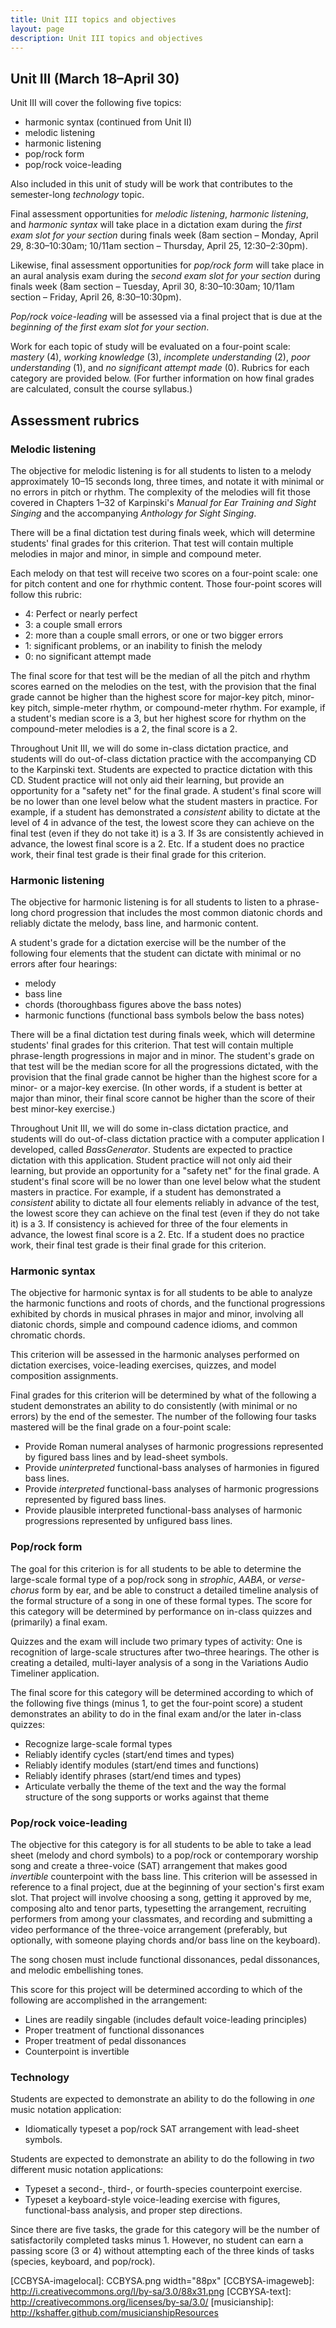 ```yaml
---
title: Unit III topics and objectives
layout: page
description: Unit III topics and objectives
---
```



## Unit III (March 18–April 30) ##

Unit III will cover the following five topics:

- harmonic syntax (continued from Unit II)  
- melodic listening  
- harmonic listening  
- pop/rock form  
- pop/rock voice-leading  

Also included in this unit of study will be work that contributes to the semester-long *technology* topic.

Final assessment opportunities for *melodic listening*, *harmonic listening*, and *harmonic syntax* will take place in a dictation exam during the *first exam slot for your section* during finals week (8am section – Monday, April 29, 8:30–10:30am; 10/11am section – Thursday, April 25, 12:30–2:30pm).

Likewise, final assessment opportunities for *pop/rock form* will take place in an aural analysis exam during the *second exam slot for your section* during finals week (8am section – Tuesday, April 30, 8:30–10:30am; 10/11am section – Friday, April 26, 8:30–10:30pm).

*Pop/rock voice-leading* will be assessed via a final project that is due at the *beginning of the first exam slot for your section*.

Work for each topic of study will be evaluated on a four-point scale: *mastery* (4), *working knowledge* (3), *incomplete understanding* (2), *poor understanding* (1), and *no significant attempt made* (0). Rubrics for each category are provided below. (For further information on how final grades are calculated, consult the course syllabus.)


## Assessment rubrics ##

### Melodic listening ###

The objective for melodic listening is for all students to listen to a melody approximately 10–15 seconds long, three times, and notate it with minimal or no errors in pitch or rhythm. The complexity of the melodies will fit those covered in Chapters 1–32 of Karpinski's *Manual for Ear Training and Sight Singing* and the accompanying *Anthology for Sight Singing*.

There will be a final dictation test during finals week, which will determine students' final grades for this criterion. That test will contain multiple melodies in major and minor, in simple and compound meter. 

Each melody on that test will receive two scores on a four-point scale: one for pitch content and one for rhythmic content. Those four-point scores will follow this rubric:

- 4: Perfect or nearly perfect  
- 3: a couple small errors  
- 2: more than a couple small errors, or one or two bigger errors  
- 1: significant problems, or an inability to finish the melody  
- 0: no significant attempt made

The final score for that test will be the median of all the pitch and rhythm scores earned on the melodies on the test, with the provision that the final grade cannot be higher than the highest score for major-key pitch, minor-key pitch, simple-meter rhythm, or compound-meter rhythm. For example, if a student's median score is a 3, but her highest score for rhythm on the compound-meter melodies is a 2, the final score is a 2.

Throughout Unit III, we will do some in-class dictation practice, and students will do out-of-class dictation practice with the accompanying CD to the Karpinski text. Students are expected to practice dictation with this CD. Student practice will not only aid their learning, but provide an opportunity for a "safety net" for the final grade. A student's final score will be no lower than one level below what the student masters in practice. For example, if a student has demonstrated a *consistent* ability to dictate at the level of 4 in advance of the test, the lowest score they can achieve on the final test (even if they do not take it) is a 3. If 3s are consistently achieved in advance, the lowest final score is a 2. Etc. If a student does no practice work, their final test grade is their final grade for this criterion.


### Harmonic listening ###

The objective for harmonic listening is for all students to listen to a phrase-long chord progression that includes the most common diatonic chords and reliably dictate the melody, bass line, and harmonic content.

A student's grade for a dictation exercise will be the number of the following four elements that the student can dictate with minimal or no errors after four hearings:

- melody  
- bass line  
- chords (thoroughbass figures above the bass notes)  
- harmonic functions (functional bass symbols below the bass notes)

There will be a final dictation test during finals week, which will determine students' final grades for this criterion. That test will contain multiple phrase-length progressions in major and in minor. The student's grade on that test will be the median score for all the progressions dictated, with the provision that the final grade cannot be higher than the highest score for a minor- or a major-key exercise. (In other words, if a student is better at major than minor, their final score cannot be higher than the score of their best minor-key exercise.)

Throughout Unit III, we will do some in-class dictation practice, and students will do out-of-class dictation practice with a computer application I developed, called *BassGenerator*. Students are expected to practice dictation with this application. Student practice will not only aid their learning, but provide an opportunity for a "safety net" for the final grade. A student's final score will be no lower than one level below what the student masters in practice. For example, if a student has demonstrated a *consistent* ability to dictate all four elements reliably in advance of the test, the lowest score they can achieve on the final test (even if they do not take it) is a 3. If consistency is achieved for three of the four elements in advance, the lowest final score is a 2. Etc. If a student does no practice work, their final test grade is their final grade for this criterion.


### Harmonic syntax ###

The objective for harmonic syntax is for all students to be able to analyze the harmonic functions and roots of chords, and the functional progressions exhibited by chords in musical phrases in major and minor, involving all diatonic chords, simple and compound cadence idioms, and common chromatic chords.

This criterion will be assessed in the harmonic analyses performed on dictation exercises, voice-leading exercises, quizzes, and model composition assignments.

Final grades for this criterion will be determined by what of the following a student demonstrates an ability to do consistently (with minimal or no errors) by the end of the semester. The number of the following four tasks mastered will be the final grade on a four-point scale:

- Provide Roman numeral analyses of harmonic progressions represented by figured bass lines and by lead-sheet symbols.  
- Provide *uninterpreted* functional-bass analyses of harmonies in figured bass lines.  
- Provide *interpreted* functional-bass analyses of harmonic progressions represented by figured bass lines.  
- Provide plausible interpreted functional-bass analyses of harmonic progressions represented by unfigured bass lines.  


### Pop/rock form ###

The goal for this criterion is for all students to be able to determine the large-scale formal type of a pop/rock song in *strophic*, *AABA*, or *verse-chorus* form by ear, and be able to construct a detailed timeline analysis of the formal structure of a song in one of these formal types. The score for this category will be determined by performance on in-class quizzes and (primarily) a final exam.

Quizzes and the exam will include two primary types of activity: One is recognition of large-scale structures after two–three hearings. The other is creating a detailed, multi-layer analysis of a song in the Variations Audio Timeliner application.

The final score for this category will be determined according to which of the following five things (minus 1, to get the four-point score) a student demonstrates an ability to do in the final exam and/or the later in-class quizzes:

- Recognize large-scale formal types  
- Reliably identify cycles (start/end times and types)  
- Reliably identify modules (start/end times and functions)  
- Reliably identify phrases (start/end times and types)  
- Articulate verbally the theme of the text and the way the formal structure of the song supports or works against that theme 

### Pop/rock voice-leading ###

The objective for this category is for all students to be able to take a lead sheet (melody and chord symbols) to a pop/rock or contemporary worship song and create a three-voice (SAT) arrangement that makes good *invertible* counterpoint with the bass line. This criterion will be assessed in reference to a final project, due at the beginning of your section's first exam slot. That project will involve choosing a song, getting it approved by me, composing alto and tenor parts, typesetting the arrangement, recruiting performers from among your classmates, and recording and submitting a video performance of the three-voice arrangement (preferably, but optionally, with someone playing chords and/or bass line on the keyboard).

The song chosen must include functional dissonances, pedal dissonances, and melodic embellishing tones.

This score for this project will be determined according to which of the following are accomplished in the arrangement:

- Lines are readily singable (includes default voice-leading principles)  
- Proper treatment of functional dissonances  
- Proper treatment of pedal dissonances  
- Counterpoint is invertible


### Technology ###

Students are expected to demonstrate an ability to do the following in *one* music notation application:

- Idiomatically typeset a pop/rock SAT arrangement with lead-sheet symbols. 

Students are expected to demonstrate an ability to do the following in *two* different music notation applications:

- Typeset a second-, third-, or fourth-species counterpoint exercise.  
- Typeset a keyboard-style voice-leading exercise with figures, functional-bass analysis, and proper step directions.

Since there are five tasks, the grade for this category will be the number of satisfactorily completed tasks minus 1. However, no student can earn a passing score (3 or 4) without attempting each of the three kinds of tasks (species, keyboard, and pop/rock).

[LC]: http://learningcatalytics.com
[CCBYSA-imagelocal]: CCBYSA.png width="88px"
[CCBYSA-imageweb]: http://i.creativecommons.org/l/by-sa/3.0/88x31.png
[CCBYSA-text]: http://creativecommons.org/licenses/by-sa/3.0/
[musicianship]: http://kshaffer.github.com/musicianshipResources